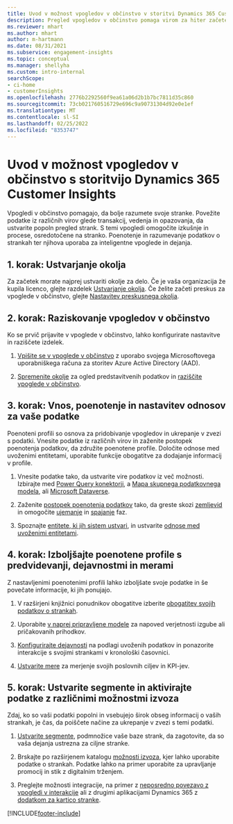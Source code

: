 ```yaml
---
title: Uvod v možnost vpogledov v občinstvo v storitvi Dynamics 365 Customer Insights
description: Pregled vpogledov v občinstvo pomaga virom za hiter začetek.
ms.reviewer: mhart
ms.author: mhart
author: m-hartmann
ms.date: 08/31/2021
ms.subservice: engagement-insights
ms.topic: conceptual
ms.manager: shellyha
ms.custom: intro-internal
searchScope:
- ci-home
- customerInsights
ms.openlocfilehash: 2776b2292560f9ea61a06d2b1b7bc7811d35c860
ms.sourcegitcommit: 73cb021760516729e696c9a90731304d92e0e1ef
ms.translationtype: MT
ms.contentlocale: sl-SI
ms.lasthandoff: 02/25/2022
ms.locfileid: "8353747"
---
```

# <a name="get-started-with-dynamics-365-customer-insights-audience-insights-capability"></a>Uvod v možnost vpogledov v občinstvo s storitvijo Dynamics 365 Customer Insights

Vpogledi v občinstvo pomagajo, da bolje razumete svoje stranke. Povežite podatke iz različnih virov glede transakcij, vedenja in opazovanja, da ustvarite popoln pregled strank. S temi vpogledi omogočite izkušnje in procese, osredotočene na stranko. Poenotenje in razumevanje podatkov o strankah ter njihova uporaba za inteligentne vpoglede in dejanja.

## <a name="step-1-create-an-environment"></a>1. korak: Ustvarjanje okolja

Za začetek morate najprej ustvariti okolje za delo. Če je vaša organizacija že kupila licenco, glejte razdelek [Ustvarjanje okolja](create-environment.md). Če želite začeti preskus za vpoglede v občinstvo, glejte [Nastavitev preskusnega okolja](../trial-signup.md). 

## <a name="step-2-explore-audience-insights"></a>2. korak: Raziskovanje vpogledov v občinstvo

Ko se prvič prijavite v vpoglede v občinstvo, lahko konfigurirate nastavitve in raziščete izdelek.

1. [Vpišite se v vpoglede v občinstvo](https://home.ci.ai.dynamics.com) z uporabo svojega Microsoftovega uporabniškega računa za storitev Azure Active Directory (AAD).

1. [Spremenite okolje](manage-environments.md#switch-environments) za ogled predstavitvenih podatkov in [raziščite vpoglede v občinstvo](home.md).

##  <a name="step-3-ingest-unify-and-set-up-relationships-for-your-data"></a>3. korak: Vnos, poenotenje in nastavitev odnosov za vaše podatke

Poenoteni profili so osnova za pridobivanje vpogledov in ukrepanje v zvezi s podatki. Vnesite podatke iz različnih virov in zaženite postopek poenotenja podatkov, da združite poenotene profile. Določite odnose med uvoženimi entitetami, uporabite funkcije obogatitve za dodajanje informacij v profile. 

1. Vnesite podatke tako, da ustvarite vire podatkov iz več možnosti. Izbirajte med [Power Query konektorji](connect-power-query.md), a [Mapa skupnega podatkovnega modela](connect-common-data-model.md), ali [Microsoft Dataverse](/dynamics365/customer-insights/audience-insights/connect-dataverse-managed-lake). 

1. Zaženite [postopek poenotenja podatkov](data-unification.md) tako, da greste skozi [zemljevid](map-entities.md) in omogočite [ujemanje](match-entities.md) in [spajanje](merge-entities.md) faz.

1. Spoznajte [entitete, ki jih sistem ustvari](entities.md), in ustvarite [odnose med uvoženimi entitetami](relationships.md).
    
## <a name="step-4-enhance-unified-profiles-with-predictions-activities-and-measures"></a>4. korak: Izboljšajte poenotene profile s predvidevanji, dejavnostmi in merami

Z nastavljenimi poenotenimi profili lahko izboljšate svoje podatke in še povečate informacije, ki jih ponujajo.

1. V razširjeni knjižnici ponudnikov obogatitve izberite [obogatitev svojih podatkov o strankah](enrichment-hub.md).

1. Uporabite [v naprej pripravljene modele](predictions-overview.md) za napoved verjetnosti izgube ali pričakovanih prihodkov.

1. [Konfigurirajte dejavnosti](activities.md) na podlagi uvoženih podatkov in ponazorite interakcije s svojimi strankami v kronološki časovnici. 

1. [Ustvarite mere](measures.md) za merjenje svojih poslovnih ciljev in KPI-jev.
 
## <a name="step-5-create-segments-and-activate-data-through-various-export-options"></a>5. korak: Ustvarite segmente in aktivirajte podatke z različnimi možnostmi izvoza

Zdaj, ko so vaši podatki popolni in vsebujejo širok obseg informacij o vaših strankah, je čas, da poiščete načine za ukrepanje v zvezi s temi podatki. 

1. [Ustvarite segmente](segments.md), podmnožice vaše baze strank, da zagotovite, da so vaša dejanja ustrezna za ciljne stranke.

1. Brskajte po razširjenem katalogu [možnosti izvoza](export-destinations.md), kjer lahko uporabite podatke o strankah. Podatke lahko na primer uporabite za upravljanje promocij in stik z digitalnim trženjem.

1. Preglejte možnosti integracije, na primer z [neposredno povezavo z vpogledi v interakcije](../engagement-insights/integrate-audience-insights-engagement-insights.md) ali z drugimi aplikacijami Dynamics 365 z [dodatkom za kartico stranke](customer-card-add-in.md).  


[!INCLUDE[footer-include](../includes/footer-banner.md)]